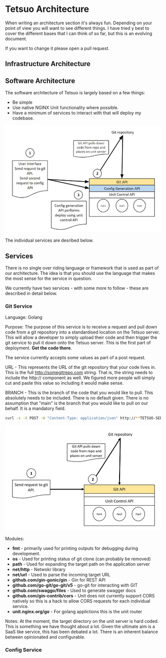 # Tetsuo Architecture

When writing an architecture section it's always fun. Depending on your point of view you will want to see different things. I have tried y best to cover the different bases that I can think of so far, but this is an evolving document.

If you want to change it please open a pull request.

## Infrastructure Architecture

## Software Architecture

The software architecture of Tetsuo is largely based on a few things:
- Be simple
- Use native NGINX Unit functionality where possible.
- Have a minimum of services to interact with that will deploy my codebase.

![Tetsuo-overview](/images/Tetsuo-overview.jpg)

The individual services are desribed below.

## Services

There is no single over riding language or framework that is used as part of our architecture. The idea is that you should use the language that makes the most sense for the service in question. 

We currently have two services - with some more to follow - these are described in detail below.

### Git Service

Language: Golang

Purpose:
The purpose of this service is to receive a request and pull down code from a git repository into a standardised location on the Tetsuo server. This will allow a developer to simply upload their code and then trigger the git service to pull it down onto the Tetsuo server. This is the first part of deployment. **Get the code there**.

The service currently accepts some values as part of a post request. 

URL - This represents the URL of the git repository that your code lives in. This is the full http://somegitrepo.com string. That is, the string needs to include the http:// component as well. We figured more people will simply cut and paste this value so including it would make sense.

BRANCH - This is the branch of the code that you would like to pull. This absolutely needs to be included. There is no default given. There is no assumption that "main" is the branch that you would like to pull on our behalf. It is a mandatory field.

```Bash
curl -s -X POST -H "Content-Type: application/json" http://**TETSUO-SERVER**/pull -d '{"url":"https://github.com/codecowboydotio/swapi-json-server", "branch":"dev"}'
```
![git_api](/images/tetsuo-1-2.jpg)

Modules:
* **fmt** - primarily used for printing outputs for debugging during development.
* **os** - Used for printing status of git clone (can probably be removed)
* **path** - Used for expanding the target path on the application server
* **net/http** - Netwokr library
* **net/url** - Used to parse the incoming target URL
* **github.com/gin-gonic/gin** - Gin for REST API 
* **github.com/go-git/go-git/v5** - go-git for interacting with GIT
* **github.com/swaggo/files** - Used to generate swagger docs
* **github.com/gin-contrib/cors** - Unit does not currently support CORS natively so this is a hack to allow CORS requests for each individual service.
* **unit.nginx.org/go** - For golang applictions this is the unit router

Notes: At the moment, the target directory on the unit server is hard coded. This is something we have thought about a lot. Given the ultimate aim is a SaaS like service, this has been debated a lot. There is an inherent balance between opinionated and configurable. 

### Config Service


